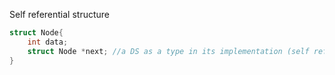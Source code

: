 Self referential structure
```cpp
struct Node{
    int data;
    struct Node *next; //a DS as a type in its implementation (self referential structure)
}
```